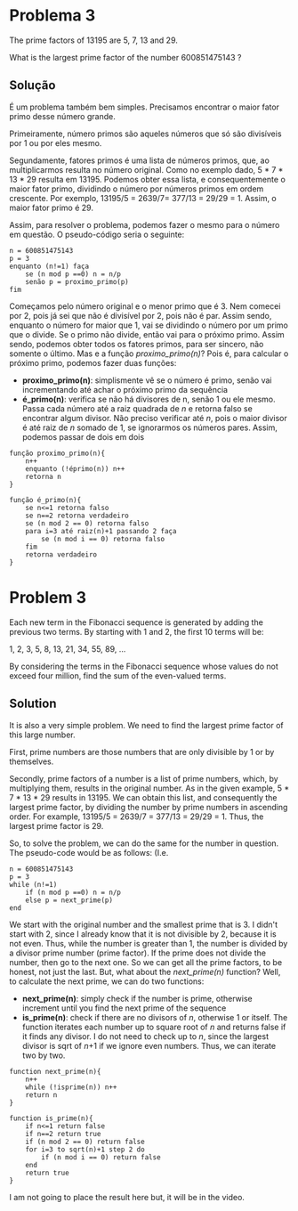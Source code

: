 # Problema 3
The prime factors of 13195 are 5, 7, 13 and 29.

What is the largest prime factor of the number 600851475143 ?

## Solução
É um problema também bem simples. Precisamos encontrar o maior fator primo desse número grande.

Primeiramente, número primos são aqueles números que só são divisíveis por 1 ou por eles mesmo.

Segundamente, fatores primos é uma lista de números primos, que, ao multiplicarmos resulta no número original. Como no exemplo dado, 5 * 7 * 13 * 29 resulta em 13195. Podemos obter essa lista, e consequentemente o maior fator primo, dividindo o número por números primos em ordem crescente. Por exemplo, 13195/5 = 2639/7= 377/13 = 29/29 = 1. Assim, o maior fator primo é 29.

Assim, para resolver o problema, podemos fazer o mesmo para o número em questão. O pseudo-código seria o seguinte:
```
n = 600851475143
p = 3
enquanto (n!=1) faça
    se (n mod p ==0) n = n/p
    senão p = proximo_primo(p)
fim

```

Começamos pelo número original e o menor primo que é 3. Nem comecei por 2, pois já sei que não é divisível por 2, pois não é par. Assim sendo, enquanto o número for maior que 1, vai se dividindo o número por um primo que o divide. Se o primo não divide, então vai para o próximo primo. Assim sendo, podemos obter todos os fatores primos, para ser sincero, não somente o último. Mas e a função *proximo_primo(n)*? Pois é, para calcular o próximo primo, podemos fazer duas funções:

* **proximo_primo(n)**: simplismente vê se o número é primo, senão vai incrementando até achar o próximo primo da sequência
* **é_primo(n)**: verifica se não há divisores de n, senão 1 ou ele mesmo. Passa cada número até a raiz quadrada de *n* e retorna falso se encontrar algum divisor.  Não preciso verificar até *n*, pois o maior divisor é até raiz de *n* somado de 1, se ignorarmos os números pares. Assim, podemos passar de dois em dois

```
função proximo_primo(n){
    n++
    enquanto (!éprimo(n)) n++
    retorna n
}
```

```
função é_primo(n){
    se n<=1 retorna falso
    se n==2 retorna verdadeiro
    se (n mod 2 == 0) retorna falso
    para i=3 até raiz(n)+1 passando 2 faça
        se (n mod i == 0) retorna falso
    fim
    retorna verdadeiro
}
```

# Problem 3
Each new term in the Fibonacci sequence is generated by adding the previous two terms. By starting with 1 and 2, the first 10 terms will be:

1, 2, 3, 5, 8, 13, 21, 34, 55, 89, ...

By considering the terms in the Fibonacci sequence whose values do not exceed four million, find the sum of the even-valued terms.

## Solution
It is also a very simple problem. We need to find the largest prime factor of this large number.

First, prime numbers are those numbers that are only divisible by 1 or by themselves.

Secondly, prime factors of a number is a list of prime numbers, which, by multiplying them, results in the original number. As in the given example, 5 * 7 * 13 * 29 results in 13195. We can obtain this list, and consequently the largest prime factor, by dividing the number by prime numbers in ascending order. For example, 13195/5 = 2639/7 = 377/13 = 29/29 = 1. Thus, the largest prime factor is 29.

So, to solve the problem, we can do the same for the number in question. The pseudo-code would be as follows:
(I.e.
```
n = 600851475143
p = 3
while (n!=1)
    if (n mod p ==0) n = n/p
    else p = next_prime(p)
end
```

We start with the original number and the smallest prime that is 3. I didn't start with 2, since I already know that it is not divisible by 2, because it is not even. Thus, while the number is greater than 1, the number is divided by a divisor prime number (prime factor). If the prime does not divide the number, then go to the next one. So we can get all the prime factors, to be honest, not just the last. But, what about the *next_prime(n)* function? Well, to calculate the next prime, we can do two functions:

* **next_prime(n)**: simply check if the number is prime, otherwise increment until you find the next prime of the sequence
* **is_prime(n)**: check if there are no divisors of *n*, otherwise 1 or itself. The function iterates each number up to square root of *n* and returns false if it finds any divisor. I do not need to check up to *n*, since the largest divisor is sqrt of *n*+1 if we ignore even numbers. Thus, we can iterate two by two.

```
function next_prime(n){
    n++
    while (!isprime(n)) n++
    return n
}
```

```
function is_prime(n){
    if n<=1 return false
    if n==2 return true
    if (n mod 2 == 0) return false
    for i=3 to sqrt(n)+1 step 2 do
        if (n mod i == 0) return false
    end
    return true
}
```

I am not going to place the result here but, it will be in the video.

